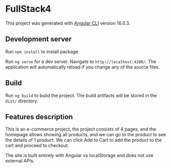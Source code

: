 # FullStack4

This project was generated with [Angular CLI](https://github.com/angular/angular-cli) version 16.0.3.

## Development server

Run `npm install` to install package.

Run `ng serve` for a dev server. Navigate to `http://localhost:4200/`. The application will automatically reload if you change any of the source files.

## Build

Run `ng build` to build the project. The build artifacts will be stored in the `dist/` directory.

## Features description

This is an e-commerce project, the project consists of 4 pages, and the homepage allows showing all products, and we can go to the product to see the details of 1 product. We can click Add to Cart to add the product to the cart and proceed to checkout.

The site is built entirely with Angular vs localStorage and does not use external APIs.
